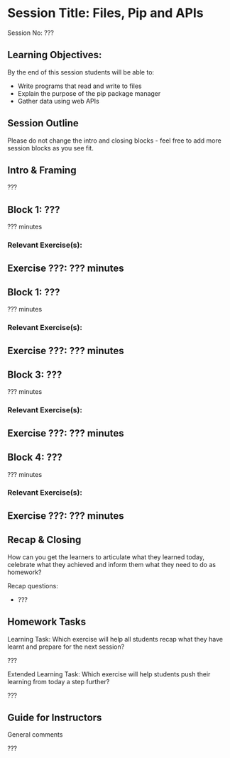 # Session Title: Files, Pip and APIs

Session No: ???
 
## Learning Objectives:

By the end of this session students will be able to:

- Write programs that read and write to files
- Explain the purpose of the pip package manager
- Gather data using web APIs


## Session Outline

Please do not change the intro and closing blocks - feel free to add more session blocks as you see fit.


## Intro & Framing

???

## Block 1: ??? 

??? minutes


### Relevant Exercise(s):

Exercise ???: ??? minutes
- 

## Block 1: ??? 

??? minutes


### Relevant Exercise(s):

Exercise ???: ??? minutes
- 

## Block 3: ??? 

??? minutes


### Relevant Exercise(s):

Exercise ???: ??? minutes
- 

## Block 4: ??? 

??? minutes


### Relevant Exercise(s):

Exercise ???: ??? minutes
- 


## Recap & Closing
How can you get the learners to articulate what they learned today, celebrate what they achieved and inform them what they need to do as homework?

Recap questions:
- ???


## Homework Tasks

Learning Task: 
Which exercise will help all students recap what they have learnt and prepare for the next session?

???


Extended Learning Task:
Which exercise will help students push their learning from today a step further?

???

## Guide for Instructors 

General comments

???
